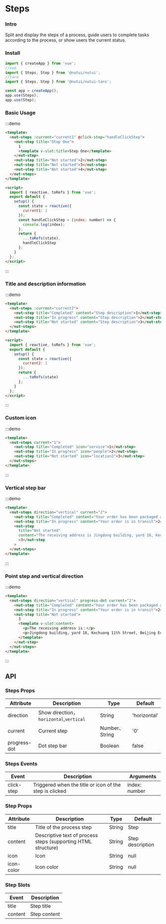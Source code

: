 # Steps

### Intro

Split and display the steps of a process, guide users to complete tasks according to the process, or show users the current status.

### Install

```javascript
import { createApp } from 'vue';
//vue
import { Steps, Step } from '@nutui/nutui';
//taro
import { Steps, Step } from '@nutui/nutui-taro';

const app = createApp();
app.use(Steps);
app.use(Step);
```

### Basic Usage

:::demo

```html
<template>
  <nut-steps :current="current1" @click-step="handleClickStep">
    <nut-step title="Step One">
      1
      <template v-slot:title>Step One</template>
    </nut-step>
    <nut-step title="Not started">2</nut-step>
    <nut-step title="Not started">3</nut-step>
    <nut-step title="Not started">4</nut-step>
  </nut-steps>
</template>

<script>
  import { reactive, toRefs } from 'vue';
  export default {
    setup() {
      const state = reactive({
        current1: 1
      });
      const handleClickStep = (index: number) => {
        console.log(index);
      };
      return {
        ...toRefs(state),
        handleClickStep
      };
    }
  };
</script>
```

:::

### Title and description information

:::demo

```html
<template>
  <nut-steps :current="current2">
    <nut-step title="Completed" content="Step description">1</nut-step>
    <nut-step title="In progress" content="Step description">2</nut-step>
    <nut-step title="Not started" content="Step description">3</nut-step>
  </nut-steps>
</template>

<script>
  import { reactive, toRefs } from 'vue';
  export default {
    setup() {
      const state = reactive({
        current2: 1
      });
      return {
        ...toRefs(state)
      };
    }
  };
</script>
```

:::

### Custom icon

:::demo

```html
<template>
  <nut-steps current="1">
    <nut-step title="Completed" icon="service">1</nut-step>
    <nut-step title="In progress" icon="people">2</nut-step>
    <nut-step title="Not started" icon="location2">3</nut-step>
  </nut-steps>
</template>
```

:::

### Vertical step bar

:::demo

```html
<template>
  <nut-steps direction="vertical" current="2">
    <nut-step title="Completed" content="Your order has been packaged and the goods have been delivered">1</nut-step>
    <nut-step title="In progress" content="Your order is in transit">2</nut-step>
    <nut-step
      title="Not started"
      content="The receiving address is Jingdong building, yard 18, Kechuang 11th Street, Beijing Economic and Technological Development Zone"
      >3</nut-step
    >
  </nut-steps>
</template>
```

:::

### Point step and vertical direction

:::demo

```html
<template>
  <nut-steps direction="vertical" progress-dot current="2">
    <nut-step title="Completed" content="Your order has been packaged and the goods have been delivered">1</nut-step>
    <nut-step title="In progress" content="Your order is in transit">2</nut-step>
    <nut-step title="Not started">
      3
      <template v-slot:content>
        <p>The receiving address is：</p>
        <p>Jingdong building, yard 18, Kechuang 11th Street, Beijing Economic and Technological Development Zone</p>
      </template>
    </nut-step>
  </nut-steps>
</template>
```

:::

## API

### Steps Props

| Attribute    | Description                             | Type           | Default      |
| ------------ | --------------------------------------- | -------------- | ------------ |
| direction    | Show direction，`horizontal`,`vertical` | String         | 'horizontal' |
| current      | Current step                            | Number、String | '0'          |
| progress-dot | Dot step bar                            | Boolean        | false        |

### Steps Events

| Event      | Description                                             | Arguments     |
| ---------- | ------------------------------------------------------- | ------------- |
| click-step | Triggered when the title or icon of the step is clicked | index: number |

### Step Props

| Attribute  | Description                                                   | Type   | Default          |
| ---------- | ------------------------------------------------------------- | ------ | ---------------- |
| title      | Title of the process step                                     | String | Step             |
| content    | Descriptive text of process steps (supporting HTML structure) | String | Step description |
| icon       | Icon                                                          | String | null             |
| icon-color | Icon color                                                    | String | null             |

### Step Slots

| Event   | Description  |
| ------- | ------------ |
| title   | Step title   |
| content | Step content |
